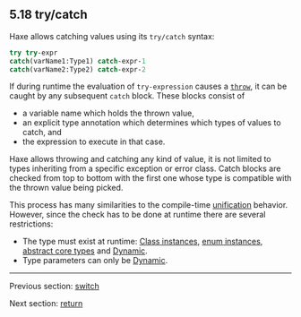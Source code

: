 ## 5.18 try/catch

Haxe allows catching values using its `try/catch` syntax:

```haxe
try try-expr
catch(varName1:Type1) catch-expr-1
catch(varName2:Type2) catch-expr-2
```

If during runtime the evaluation of `try-expression` causes a [`throw`](expression-throw.md), it can be caught by any subsequent `catch` block. These blocks consist of

* a variable name which holds the thrown value,
* an explicit type annotation which determines which types of values to catch, and
* the expression to execute in that case.


Haxe allows throwing and catching any kind of value, it is not limited to types inheriting from a specific exception or error class. Catch blocks are checked from top to bottom with the first one whose type is compatible with the thrown value being picked.

This process has many similarities to the compile-time [unification](type-system-unification.md) behavior. However, since the check has to be done at runtime there are several restrictions:

* The type must exist at runtime: [Class instances](types-class-instance.md), [enum instances](types-enum-instance.md), [abstract core types](types-abstract-core-type.md) and [Dynamic](types-dynamic.md).
* Type parameters can only be [Dynamic](types-dynamic.md).

---

Previous section: [switch](expression-switch.md)

Next section: [return](expression-return.md)